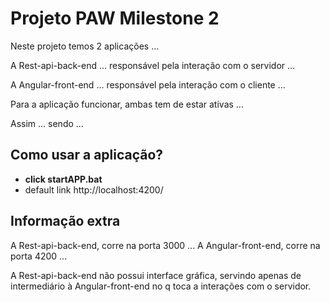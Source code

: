 # Projeto PAW Milestone 2

Neste projeto temos 2 aplicações ...

A Rest-api-back-end ... responsável pela interação com o servidor ...

A Angular-front-end ... responsável pela interação com o cliente ...

Para a aplicação funcionar, ambas tem de estar ativas ...

Assim ... sendo ...

## Como usar a aplicação?

- **click startAPP.bat**
- default link http://localhost:4200/

[//]: <> (## 1 - Nvegar para os repositórios das aplicações ...)

[//]: <> (Deve abrir dividir a terminal pra poder executar ambas as aplicações na mesma janela ...)

[//]: <> (Posteriormente ...)

[//]: <>  (# terminal1)
[//]: <>  (cd .\Rest-api-back-end\ )

[//]: <>  (# terminal2)
[//]: <>  (cd .\Angular-front-end\ )


[//]: <>  (## 2 - Instalar dependencias)

[//]: <> (Em ambas as aplicações, quando corridas pela primeira vez, é preciso instalar dependencias ... para isso ... )

[//]: <>  (# terminal1)
[//]: <>  (npm install)

[//]: <>  (# terminal2)
[//]: <>  (npm install)


[//]: <>  (## 3 - Correr a aplicação)

[//]: <>  (Resta apenas correr as aplicações ...)

[//]: <>  (# terminal1)
[//]: <>  (npm start)

[//]: <>  (# terminal2)
[//]: <>  (npm start)
[//]: <>  ( ou ... ng server -o)



## Informação extra
A Rest-api-back-end, corre na porta 3000 ...
A Angular-front-end, corre na porta 4200 ...

A Rest-api-back-end não possui interface gráfica, servindo apenas de intermediário à Angular-front-end no q toca a interações com o servidor.